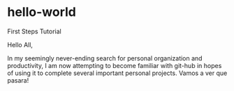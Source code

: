 # hello-world
First Steps Tutorial

Hello All,

In my seemingly never-ending search for personal organization and productivity, I am now attempting to become familiar with git-hub in hopes of using it to complete several important personal projects. Vamos a ver que pasara!
